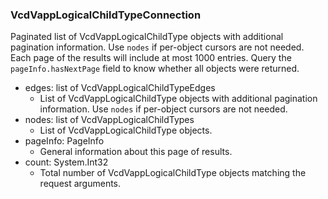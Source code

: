 ### VcdVappLogicalChildTypeConnection
Paginated list of VcdVappLogicalChildType objects with additional pagination information. Use `nodes` if per-object cursors are not needed. Each page of the results will include at most 1000 entries. Query the `pageInfo.hasNextPage` field to know whether all objects were returned.

- edges: list of VcdVappLogicalChildTypeEdges
  - List of VcdVappLogicalChildType objects with additional pagination information. Use `nodes` if per-object cursors are not needed.
- nodes: list of VcdVappLogicalChildTypes
  - List of VcdVappLogicalChildType objects.
- pageInfo: PageInfo
  - General information about this page of results.
- count: System.Int32
  - Total number of VcdVappLogicalChildType objects matching the request arguments.
